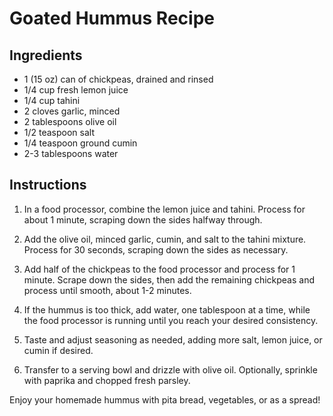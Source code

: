 # Goated Hummus Recipe

## Ingredients

- 1 (15 oz) can of chickpeas, drained and rinsed
- 1/4 cup fresh lemon juice
- 1/4 cup tahini
- 2 cloves garlic, minced
- 2 tablespoons olive oil
- 1/2 teaspoon salt
- 1/4 teaspoon ground cumin
- 2-3 tablespoons water

## Instructions

1. In a food processor, combine the lemon juice and tahini. Process for about 1 minute, scraping down the sides halfway through.

2. Add the olive oil, minced garlic, cumin, and salt to the tahini mixture. Process for 30 seconds, scraping down the sides as necessary.

3. Add half of the chickpeas to the food processor and process for 1 minute. Scrape down the sides, then add the remaining chickpeas and process until smooth, about 1-2 minutes.

4. If the hummus is too thick, add water, one tablespoon at a time, while the food processor is running until you reach your desired consistency.

5. Taste and adjust seasoning as needed, adding more salt, lemon juice, or cumin if desired.

6. Transfer to a serving bowl and drizzle with olive oil. Optionally, sprinkle with paprika and chopped fresh parsley.

Enjoy your homemade hummus with pita bread, vegetables, or as a spread!
